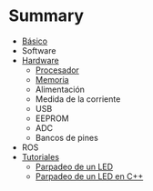 # Summary

* [Básico](basics/README.md)
* Software
* [Hardware](Hardware.md)
	* [Procesador](Processor.md)
	* [Memoria](Memory.md)
	* Alimentación
	* Medida de la corriente
	* USB
	* EEPROM
	* ADC
	* Bancos de pines
* ROS
* [Tutoriales](Tutorials.md)
    * [Parpadeo de un LED](Blink.md)
    * [Parpadeo de un LED en C++](Blink2.md)

